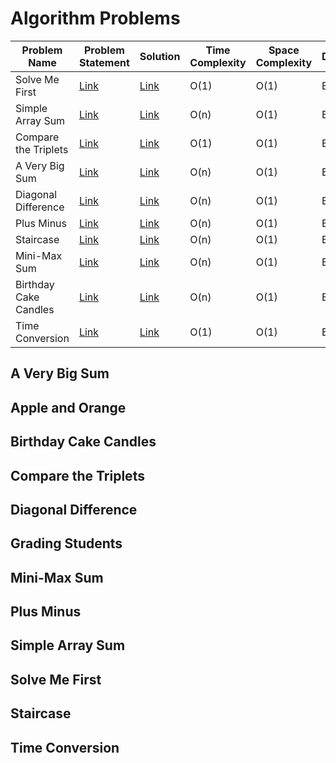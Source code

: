 # Algorithm Problems

| Problem Name                | Problem Statement | Solution | Time Complexity | Space Complexity | Difficulty | Points |  Video Link |
|-----------------------------|-------------------|----------|-----------------|------------------|------------|--------|------------|
| Solve Me First               | [Link](https://www.hackerrank.com/challenges/solve-me-first/problem) | [Link](https://github.com/jarvismayur/Hackerrank-Problem-Solutions/blob/main/Algorithms/Solve%20Me%20First/Solve_Me_First.py) | O(1) | O(1) | Easy | 1 |  
| Simple Array Sum             | [Link](https://www.hackerrank.com/challenges/simple-array-sum/problem) | [Link](https://github.com/jarvismayur/Hackerrank-Problem-Solutions/blob/main/Algorithms/Simple%20Array%20Sum/Simple_Array_Sum.py) | O(n) | O(1) | Easy | 10 | [Link](https://github.com/jarvismayur/Hackerrank-Problem-Solutions#simple-array-sum) |
| Compare the Triplets         | [Link](https://www.hackerrank.com/challenges/compare-the-triplets/problem) | [Link](https://github.com/jarvismayur/Hackerrank-Problem-Solutions/blob/main/Algorithms/Compare%20the%20Triplets/Compare_the_Triplets.py) | O(1) | O(1) | Easy | 10 | [Link](https://github.com/jarvismayur/Hackerrank-Problem-Solutions#compare-the-triplets) |
| A Very Big Sum               | [Link](https://www.hackerrank.com/challenges/a-very-big-sum/problem) | [Link](https://github.com/jarvismayur/Hackerrank-Problem-Solutions/blob/main/Algorithms/A%20Very%20Big%20Sum/A_Very_Big_Sum.py) | O(n) | O(1) | Easy | 10 | [Link](https://github.com/jarvismayur/Hackerrank-Problem-Solutions#a-very-big-sum) |
| Diagonal Difference          | [Link](https://www.hackerrank.com/challenges/diagonal-difference/problem) | [Link](https://github.com/jarvismayur/Hackerrank-Problem-Solutions/blob/main/Algorithms/Diagonal%20Difference/Diagonal_Difference.py) | O(n) | O(1) | Easy | 10 | [Link](https://github.com/jarvismayur/Hackerrank-Problem-Solutions#diagonal-difference) |
| Plus Minus                   | [Link](https://www.hackerrank.com/challenges/plus-minus/problem) | [Link](https://github.com/jarvismayur/Hackerrank-Problem-Solutions/blob/main/Algorithms/Plus%20Minus/Plus_Minus.py) | O(n) | O(1) | Easy | 10 | [Link](https://github.com/jarvismayur/Hackerrank-Problem-Solutions#plus-minus) |
| Staircase                    | [Link](https://www.hackerrank.com/challenges/staircase/problem) | [Link](https://github.com/jarvismayur/Hackerrank-Problem-Solutions/blob/main/Algorithms/Staircase/Staircase.py) | O(n) | O(1) | Easy | 10 | [Link](https://github.com/jarvismayur/Hackerrank-Problem-Solutions#staircase) |
| Mini-Max Sum                 | [Link](https://www.hackerrank.com/challenges/mini-max-sum/problem) | [Link](https://github.com/jarvismayur/Hackerrank-Problem-Solutions/blob/main/Algorithms/Mini-Max%20Sum/Mini-Max_Sum.py) | O(n) | O(1) | Easy | 10 | [Link](https://github.com/jarvismayur/Hackerrank-Problem-Solutions#mini-max-sum) |
| Birthday Cake Candles        | [Link](https://www.hackerrank.com/challenges/birthday-cake-candles/problem) | [Link](https://github.com/jarvismayur/Hackerrank-Problem-Solutions/blob/main/Algorithms/Birthday%20Cake%20Candles/Birthday_Cake_Candles.py) | O(n) | O(1) | Easy | 10 | [Link](https://github.com/jarvismayur/Hackerrank-Problem-Solutions#birthday-cake-candles) |
| Time Conversion              | [Link](https://www.hackerrank.com/challenges/time-conversion/problem) | [Link](https://github.com/jarvismayur/Hackerrank-Problem-Solutions/blob/main/Algorithms/Time%20Conversion/Time_Conversion.py) | O(1) | O(1) | Easy | 15 | [Link](https://github.com/jarvismayur/Hackerrank-Problem-Solutions#time-conversion) |

## A Very Big Sum
## Apple and Orange
## Birthday Cake Candles
## Compare the Triplets
## Diagonal Difference
## Grading Students
## Mini-Max Sum
## Plus Minus
## Simple Array Sum
## Solve Me First
## Staircase
## Time Conversion
